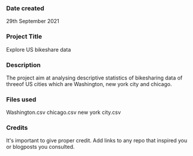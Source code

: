 

### Date created
29th September 2021

### Project Title
Explore US bikeshare data

### Description
The project aim at analysing descriptive statistics of bikesharing data of threeof US cities which are Washington, new york city and chicago.

### Files used
Washington.csv
chicago.csv
new york city.csv

### Credits
It's important to give proper credit. Add links to any repo that inspired you or blogposts you consulted.

